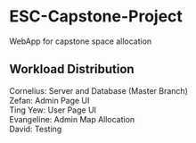 # ESC-Capstone-Project
WebApp for capstone space allocation

## Workload Distribution

Cornelius: Server and Database (Master Branch)  
Zefan: Admin Page UI  
Ting Yew: User Page UI  
Evangeline: Admin Map Allocation  
David: Testing  
